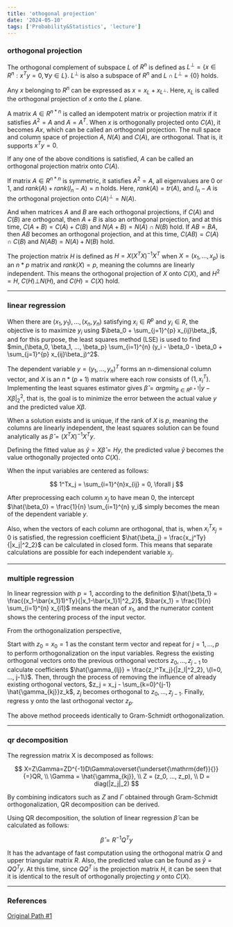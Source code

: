 ```yaml
---
title: 'othogonal projection'
date: '2024-05-10'
tags: ['Probability&Statistics', 'lecture']
---
```


### orthogonal projection

The orthogonal complement of subspace $L$ of $R^n$ is defined as $L^{\bot} = \{x \in R^n : x^Ty=0,  \forall y \in L\}$. $L^{\bot}$ is also a subspace of $R^n$ and $L \cap L^{\bot} = \{0\}$ holds.

Any $x$ belonging to $R^n$ can be expressed as $x = x_L + x_{L^{\bot}}$. Here, $x_L$ is called the orthogonal projection of $x$ onto the $L$ plane.

A matrix $A \in R^{n*n}$ is called an idempotent matrix or projection matrix if it satisfies $A^2 = A$ and $A = A^T$. When $x$ is orthogonally projected onto $C(A)$, it becomes $Ax$, which can be called an orthogonal projection. The null space and column space of projection $A$, $N(A)$ and $C(A)$, are orthogonal. That is, it supports $x^Ty=0$.

If any one of the above conditions is satisfied, $A$ can be called an orthogonal projection matrix onto $C(A)$.

If matrix $A \in R^{n*n}$ is symmetric, it satisfies $A^2 = A$, all eigenvalues are 0 or 1, and $rank(A) + rank(I_n-A) = n$ holds. Here, $rank(A) = tr(A)$, and $I_n-A$ is the orthogonal projection onto $C(A)^{\bot} = N(A)$.

And when matrices $A$ and $B$ are each orthogonal projections, if $C(A)$ and $C(B)$ are orthogonal, then $A + B$ is also an orthogonal projection, and at this time, $C(A+B) = C(A) + C(B)$ and $N(A+B) = N(A) \cap N(B)$ hold. If $AB=BA$, then $AB$ becomes an orthogonal projection, and at this time, $C(AB) = C(A) \cap C(B)$ and $N(AB) = N(A) + N(B)$ hold.

The projection matrix $H$ is defined as $H = X(X^TX)^{-1}X^T$ when $X = (x_1, ..., x_p)$ is an $n*p$ matrix and $rank(X) = p$, meaning the columns are linearly independent. This means the orthogonal projection of $X$ onto $C(X)$, and $H^2=H$, $C(H) \bot N(H)$, and $C(H) = C(X)$ hold.

---

### linear regression

When there are $(x_1, y_1), ..., (x_n, y_n)$ satisfying $x_i \in R^p$ and $y_i \in R$, the objective is to maximize $y_i$ using $\beta_0 + \sum_{j=1}^{p} x_{ij}\beta_j$, and for this purpose, the least squares method (LSE) is used to find $min_{\beta_0, \beta_1, ..., \beta_p} \sum_{i=1}^{n} (y_i - \beta_0 - \beta_0 + \sum_{j=1}^{p} x_{ij}\beta_j)^2$.

The dependent variable $y = (y_1, ..., y_n)^T$ forms an $n$-dimensional column vector, and $X$ is an $n*(p+1)$ matrix where each row consists of $(1, x_i^T)$. Implementing the least squares estimator gives $\hat{\beta} = argmin_{\beta \in R^{p+1}} |y-X\beta|^2_2$, that is, the goal is to minimize the error between the actual value $y$ and the predicted value $X\beta$.

When a solution exists and is unique, if the rank of $X$ is $p$, meaning the columns are linearly independent, the least squares solution can be found analytically as $\hat{\beta} = (X^TX)^{-1}X^Ty$.

Defining the fitted value as $\hat{y} = X\hat{\beta} = Hy$, the predicted value $\hat{y}$ becomes the value orthogonally projected onto $C(X)$.

When the input variables are centered as follows:

$$
1^Tx_j = \sum_{i=1}^{n}x_{ij} = 0, \forall j
$$

After preprocessing each column $x_j$ to have mean 0, the intercept $\hat{\beta_0} = \frac{1}{n} \sum_{i=1}^{n} y_i$ simply becomes the mean of the dependent variable $y$.

Also, when the vectors of each column are orthogonal, that is, when $x_i^Tx_j = 0$ is satisfied, the regression coefficient $\hat{\beta_j} = \frac{x_j^Ty}{|x_j|^2_2}$ can be calculated in closed form. This means that separate calculations are possible for each independent variable $x_j$.

---

### multiple regression

In linear regression with $p=1$, according to the definition $\hat{\beta_1} = \frac{(x_1-\bar{x_1}1)^Ty}{|x_1-\bar{x_1}1|^2_2}$, $\bar{x_1} = \frac{1}{n} \sum_{i=1}^{n} x_{i1}$ means the mean of $x_1$, and the numerator content shows the centering process of the input vector.

From the orthogonalization perspective,

Start with $z_0 = x_0 = 1$ as the constant term vector and repeat for $j = 1,...,p$ to perform orthogonalization on the input variables. Regress the existing orthogonal vectors onto the previous orthogonal vectors $z_0, ..., z_{j-1}$ to calculate coefficients $\hat{\gamma_{lj}} = \frac{z_l^Tx_j}{|z_l|^2_2}, \{l=0, ..., j-1\}$. Then, through the process of removing the influence of already existing orthogonal vectors, $z_j = x_j - \sum_{k=0}^{j-1} \hat{\gamma_{kj}}z_k$, $z_j$ becomes orthogonal to $z_0, ..., z_{j-1}$. Finally, regress y onto the last orthogonal vector $z_p$.

The above method proceeds identically to Gram-Schmidt orthogonalization.

---

### qr decomposition

The regression matrix X is decomposed as follows:

$$
X=Z\Gamma=ZD^{-1}D\Gamma\overset{\underset{\mathrm{def}}{}}{=}QR, \\
\Gamma = \hat{\gamma_{kj}}, \\
Z = (z_0, ..., z_p), \\
D = diag(|z_j|_2)
$$

By combining indicators such as $Z$ and $\Gamma$ obtained through Gram-Schmidt orthogonalization, QR decomposition can be derived.

Using QR decomposition, the solution of linear regression $\hat{\beta}$ can be calculated as follows:

$$
\hat{\beta} = R^{-1}Q^Ty
$$

It has the advantage of fast computation using the orthogonal matrix $Q$ and upper triangular matrix $R$. Also, the predicted value can be found as $\hat{y}=QQ^Ty$. At this time, since $QQ^T$ is the projection matrix $H$, it can be seen that it is identical to the result of orthogonally projecting $y$ onto $C(X)$.

---

### References

[Original Path #1](https://www.dropbox.com/scl/fi/n5vx00s5zhq407a22mi07/Chap3-orthogonalProjection.pdf?rlkey=7fk15l1a77n8uxzzvw2nqtf7u&e=2&dl=0)



